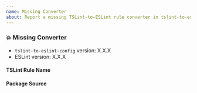```yaml
---
name: Missing Converter
about: Report a missing TSLint-to-ESLint rule converter in tslint-to-eslint-config
---
```


<!--
👋 Hi, thanks for filing an issue on tslint-to-eslint-config! 💖
Please fill out all fields below to ensure your issue is addressed.

If your issue doesn't provide enough info to fully explain or reproduce your bug, it will be closed. 😦
-->

### 💥 Missing Converter

-   `tslint-to-eslint-config` version: X.X.X
-   ESLint version: X.X.X

#### TSLint Rule Name

<!-- Which TSLint rule did tslint-to-eslint-config report not having a converter?  -->

#### Package Source

<!-- Optional: If not from TSLint core, which ruleset is the TSLint rule from? -->
